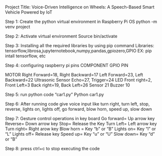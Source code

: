 Project Title: Voice-Driven Intelligence on Wheels: A Speech-Based Smart Vehicle Powered by IoT

Step 1: Create the python virtual environment in Raspberry Pi OS
python -m venv project

Step 2: Activate virtual environment
Source bin/activate

Step 3: Installing all the required libraries by using pip command
Libraries: tensorflow,librosa,jupyternotebook,numpy,pandas,gpiozero,GPIO
EX: pip intall tensorflow, etc

Step 4: configuring raspberry pi pins
COMPONENT	GPIO PIN

MOTOR	Right Forward=18, Right Backward=17
Left Forward=23, Left Backward=22
Ultrasonic Sensor	Echo=27, Trigger=24
LED	Front right=2, Front Left=3
Back right=19, Back Left=26
Sensor	21
Buzzer	10

Step 5: run python code “car1.py”
Python car1.py

Step 6: After running code give voice input like turn right, turn left, stop, reverse, lights on, lights off, go forward, blow horn, speed up, slow down

Step 7: Gesture control operations in key board
Go forward=	Up arrow key
Reverse=	Down arrow key
Stop=	Release the Key
Turn Left=	Left arrow key
Turn right=	Right arow key
Blow horn	= Key “b” or “B”
Lights on=	Key “l” or “L”
Lights off=	Release key
Speed up=	Key “u” or “U”
Slow down=	Key “d” or “B”

Step 8: press ctrl+c to stop executing the code
